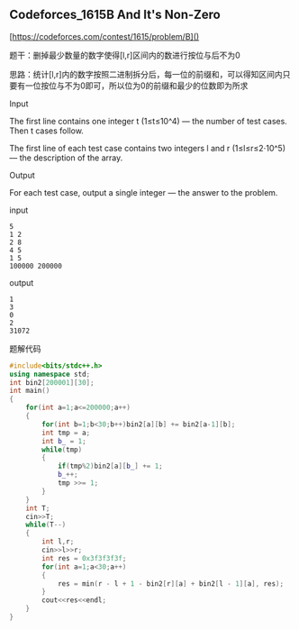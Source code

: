 ## Codeforces_1615B And It's Non-Zero

[https://codeforces.com/contest/1615/problem/B]()

题干：删掉最少数量的数字使得[l,r]区间内的数进行按位与后不为0

思路：统计[l,r]内的数字按照二进制拆分后，每一位的前缀和，可以得知区间内只要有一位按位与不为0即可，所以位为0的前缀和最少的位数即为所求

Input

The first line contains one integer t (1≤t≤10^4) — the number of test cases. Then t cases follow.

The first line of each test case contains two integers l and r (1≤l≤r≤2⋅10^5) — the description of the array.

Output

For each test case, output a single integer — the answer to the problem.

input

```
5
1 2
2 8
4 5
1 5
100000 200000
```

output

```
1
3
0
2
31072
```

题解代码

```c++
#include<bits/stdc++.h>
using namespace std;
int bin2[200001][30];
int main()
{
    for(int a=1;a<=200000;a++)
    {
        for(int b=1;b<30;b++)bin2[a][b] += bin2[a-1][b];
        int tmp = a;
        int b_ = 1;
        while(tmp)
        {
            if(tmp%2)bin2[a][b_] += 1;
            b_++;
            tmp >>= 1;
        }
    }
    int T;
    cin>>T;
    while(T--)
    {
        int l,r;
        cin>>l>>r;
        int res = 0x3f3f3f3f;
        for(int a=1;a<30;a++)
        {
            res = min(r - l + 1 - bin2[r][a] + bin2[l - 1][a], res);
        }
        cout<<res<<endl;
    }
}
```

